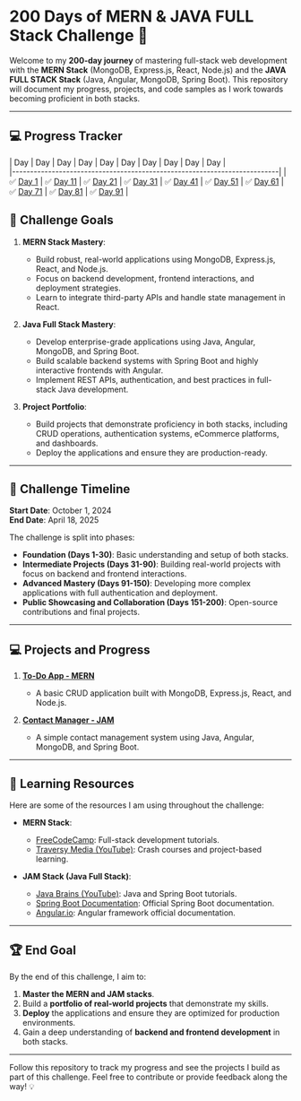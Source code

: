 # 200 Days of MERN & JAVA FULL Stack Challenge 🚀

Welcome to my **200-day journey** of mastering full-stack web development with the **MERN Stack** (MongoDB, Express.js, React, Node.js) and the **JAVA FULL STACK Stack** (Java, Angular, MongoDB, Spring Boot). This repository will document my progress, projects, and code samples as I work towards becoming proficient in both stacks.

---

## 💻 **Progress Tracker**
| Day  | Day  | Day  | Day  |  Day  | Day  |  Day  | Day  |   Day  | Day  |  
|--------------------------------------------------------------------------| 
| ✅ [Day 1](./day1)  | ✅ [Day 11](./day11) | ✅ [Day 21](./day21) | ✅ [Day 31](./day31) | ✅ [Day 41](./day41) | ✅ [Day 51](./day51) | ✅ [Day 61](./day61) | ✅ [Day 71](./day71) | ✅ [Day 81](./day81) | ✅ [Day 91](./day91) |

<!-- |------|---------|---------------------------     |------|---------|---------------------------      |------|---------|---------------------------|
| Day 1 | ✅ Done  | [Day 1](./day1)                 | Day 11 | ✅ Done | [Day 11](./day11)        |
| Day 2 | ✅ Done  | [Day 2](./day2)                 | Day 12 | ✅ Done | [Day 12](./day12)        |
| Day 3 | ✅ Done  | [Day 3](./day3)                  | Day 13 | ✅ Done | [Day 13](./day13)        |
| Day 4 | ✅ Done  | [Day 4](./day4)                 | Day 14 | ✅ Done | [Day 14](./day14)        |
| Day 5 | ✅ Done  | [Day 5](./day5)                 | Day 15 | ✅ Done | [Day 15](./day15)        |
| Day 6 | ✅ Done  | [Day 6](./day6)                  | Day 16 | ✅ Done | [Day 16](./day16)        |
| Day 7 | ✅ Done  | [Day 7](./day7)                 | Day 17 | ✅ Done | [Day 17](./day17)        |
| Day 8 | ✅ Done  | [Day 8](./day8)                  | Day 18 | ✅done | [Day 18](./day18)        |
| Day 9 | ✅ Done  | [Day 9](./day9)                  | Day 19 | ❌ Pending | [Day 19](./day19)        |
| Day 10 | ✅ Done  | [Day 10](./day10)            | -->

## 🎯 **Challenge Goals**

1. **MERN Stack Mastery**:
   - Build robust, real-world applications using MongoDB, Express.js, React, and Node.js.
   - Focus on backend development, frontend interactions, and deployment strategies.
   - Learn to integrate third-party APIs and handle state management in React.

2. **Java Full Stack Mastery**:
   - Develop enterprise-grade applications using Java, Angular, MongoDB, and Spring Boot.
   - Build scalable backend systems with Spring Boot and highly interactive frontends with Angular.
   - Implement REST APIs, authentication, and best practices in full-stack Java development.

3. **Project Portfolio**:
   - Build projects that demonstrate proficiency in both stacks, including CRUD operations, authentication systems, eCommerce platforms, and dashboards.
   - Deploy the applications and ensure they are production-ready.
   
---

## 📅 **Challenge Timeline**

**Start Date**: October 1, 2024  
**End Date**: April 18, 2025

The challenge is split into phases:
- **Foundation (Days 1-30)**: Basic understanding and setup of both stacks.
- **Intermediate Projects (Days 31-90)**: Building real-world projects with focus on backend and frontend interactions.
- **Advanced Mastery (Days 91-150)**: Developing more complex applications with full authentication and deployment.
- **Public Showcasing and Collaboration (Days 151-200)**: Open-source contributions and final projects.

---

## 💻 **Projects and Progress**

1. **[To-Do App - MERN](./Projects/MERN/ToDo-App)**
   - A basic CRUD application built with MongoDB, Express.js, React, and Node.js.
   
2. **[Contact Manager - JAM](./Projects/JAM/Contact-Manager)**
   - A simple contact management system using Java, Angular, MongoDB, and Spring Boot.

---

## 📖 **Learning Resources**

Here are some of the resources I am using throughout the challenge:

- **MERN Stack**:
  - [FreeCodeCamp](https://www.freecodecamp.org/): Full-stack development tutorials.
  - [Traversy Media (YouTube)](https://www.youtube.com/c/TraversyMedia): Crash courses and project-based learning.

- **JAM Stack (Java Full Stack)**:
  - [Java Brains (YouTube)](https://www.youtube.com/c/JavaBrainsChannel): Java and Spring Boot tutorials.
  - [Spring Boot Documentation](https://spring.io/projects/spring-boot): Official Spring Boot documentation.
  - [Angular.io](https://angular.io/): Angular framework official documentation.

---

## 🏆 **End Goal**

By the end of this challenge, I aim to:

1. **Master the MERN and JAM stacks**.
2. Build a **portfolio of real-world projects** that demonstrate my skills.
3. **Deploy** the applications and ensure they are optimized for production environments.
4. Gain a deep understanding of **backend and frontend development** in both stacks.

---

Follow this repository to track my progress and see the projects I build as part of this challenge. Feel free to contribute or provide feedback along the way! 💡
